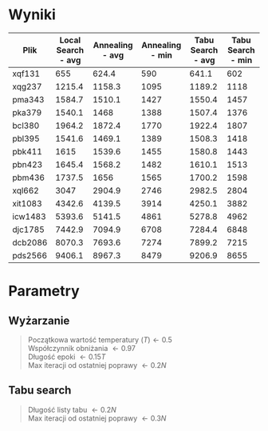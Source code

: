 # Wyniki

| Plik     | Local Search - avg | Annealing - avg | Annealing - min | Tabu Search - avg | Tabu Search - min |
|----------|--------------------|-----------------|-----------------|-------------------|-------------------|
| xqf131   | 655                | 624.4           | 590             | 641.1             | 602               |
| xqg237   | 1215.4             | 1158.3          | 1095            | 1189.2            | 1118              |
| pma343   | 1584.7             | 1510.1          | 1427            | 1550.4            | 1457              |
| pka379   | 1540.1             | 1468            | 1388            | 1507.4            | 1376              |
| bcl380   | 1964.2             | 1872.4          | 1770            | 1922.4            | 1807              |
| pbl395   | 1541.6             | 1469.1          | 1389            | 1508.3            | 1418              |
| pbk411   | 1615               | 1539.6          | 1455            | 1580.8            | 1443              |
| pbn423   | 1645.4             | 1568.2          | 1482            | 1610.1            | 1513              |
| pbm436   | 1737.5             | 1656            | 1565            | 1700.2            | 1598              |
| xql662   | 3047               | 2904.9          | 2746            | 2982.5            | 2804              |
| xit1083  | 4342.6             | 4139.5          | 3914            | 4250.1            | 3882              |
| icw1483  | 5393.6             | 5141.5          | 4861            | 5278.8            | 4962              |
| djc1785  | 7442.9             | 7094.9          | 6708            | 7284.4            | 6848              |
| dcb2086  | 8070.3             | 7693.6          | 7274            | 7899.2            | 7215              |
| pds2566  | 9406.1             | 8967.3          | 8479            | 9206.9            | 8655              |

# Parametry
## Wyżarzanie
>   Początkowa wartość temperatury $(T)\leftarrow 0.5$ \
    Współczynnik obniżania $\leftarrow 0.97$ \
    Długość epoki $\leftarrow 0.15T$ \
    Max iteracji od ostatniej poprawy $\leftarrow 0.2N$

## Tabu search
>   Długość listy tabu $\leftarrow 0.2N$ \
    Max iteracji od ostatniej poprawy $\leftarrow 0.3N$